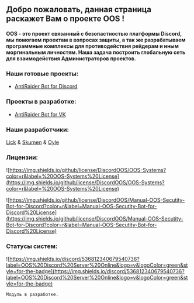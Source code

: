 ## Добро пожаловать, данная страница раскажет Вам о проекте OOS !

#### OOS - это проект связанный с безопастностью платформы Discord, мы помогаем проектам в вопросах защиты, а так же разрабатываем программные комплексы для противодействия рейдерам и иным моргинальным личностям. Наша задача построить глобальную сеть для взаимодействия Администраторов проектов.

### Наши готовые проекты:

- [AntiRaider Bot for Discord](https://discordoos.github.io/Manual-OOS-Secutity-Bot-for-Discord/)

### Проекты в разработке:
- [AntiRaider Bot for VK]()

### Наши разработчики:
[Lick]() &
[Skumen]() &
[Oyle]() 

### Лицензии:

![https://img.shields.io/github/license/DiscordOOS/OOS-Systems?color=r&label=%20OOS-Systems%20License](https://img.shields.io/github/license/DiscordOOS/OOS-Systems?color=r&label=%20OOS-Systems%20License)

![https://img.shields.io/github/license/DiscordOOS/Manual-OOS-Secutity-Bot-for-Discord?color=r&label=Manual-OOS-Secutity-Bot-for-Discord%20License](https://img.shields.io/github/license/DiscordOOS/Manual-OOS-Secutity-Bot-for-Discord?color=r&label=Manual-OOS-Secutity-Bot-for-Discord%20License)

### Статусы систем:

![https://img.shields.io/discord/536812340679540736?label=OOS%20Discord%20Server%20Online&logo=v&logoColor=green&style=for-the-badge](https://img.shields.io/discord/536812340679540736?label=OOS%20Discord%20Server%20Online&logo=v&logoColor=green&style=for-the-badge)


```markdown
Модуль в разработке.
```